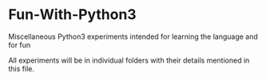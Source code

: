 # Fun-With-Python3
Miscellaneous Python3 experiments intended for learning the language and for fun

All experiments will be in individual folders with their details mentioned in this file.
